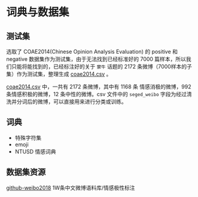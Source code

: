 # 词典与数据集
## 测试集

选取了 COAE2014(Chinese Opinion Analysis Evaluation) 的 positive 和 negative 数据集作为测试集，由于无法找到已经标准好的 7000 篇样本，所以我们只能将能找到的，已经标注好的关于 `蒙牛` 话题的 2172 条微博（7000样本的子集）作为测试集，整理生成 [coae2014.csv](coae2014.csv) 。

[coae2014.csv](coae2014.csv) 中，一共有 2172 条微博，其中有 1168 条 情感消极的微博，992 条情感积极的微博，12 条中性的微博。csv 文件中的 `seged_weibo` 字段为经过清洗并分词后的微博，可以直接用来进行分类或训练。

## 词典

* 特殊字符集
* emoji
* NTUSD 情感词典

## 数据集资源

[github-weibo2018](<https://github.com/dengxiuqi/weibo2018>) 1W条中文微博语料库/情感极性标注